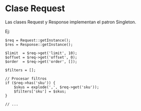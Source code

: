 # Clase Request

Las clases Request y Response implementan el patron Singleton.

Ej:

	$req = Request::getInstance();
	$res = Response::getInstance();

	$limit  = $req->get('limit', 10);
	$offset = $req->get('offset', 0);
	$order  = $req->get('order', []);

	$filters = [];

	// Procesar filtros
	if ($req->has('sku')) {
		$skus = explode(',', $req->get('sku'));
		$filters['sku'] = $skus;
	}

	// ...

